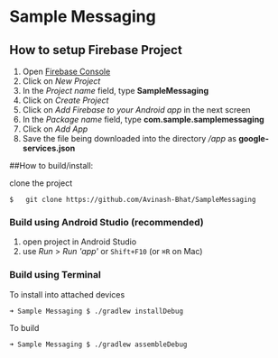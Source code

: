 # Sample Messaging

## How to setup Firebase Project

1. Open [Firebase Console](https://console.firebase.google.com/)
2. Click on _New Project_
3. In the _Project name_ field, type **SampleMessaging**
4. Click on _Create Project_
5. Click on _Add Firebase to your Android app_ in the next screen
6. In the _Package name_ field, type **com.sample.samplemessaging**
7. Click on _Add App_
8. Save the file being downloaded into the directory _<path-to-project>/app_ as **google-services.json**

##How to build/install:

clone the project
```
$   git clone https://github.com/Avinash-Bhat/SampleMessaging
```

### Build using Android Studio (recommended)
1. open project in Android Studio
2. use _Run_ > _Run 'app'_ or `Shift+F10` (or `⌘R` on Mac)

### Build using Terminal
To install into attached devices
```
➜ Sample Messaging $ ./gradlew installDebug
```
To build
```language=sh
➜ Sample Messaging $ ./gradlew assembleDebug
```
